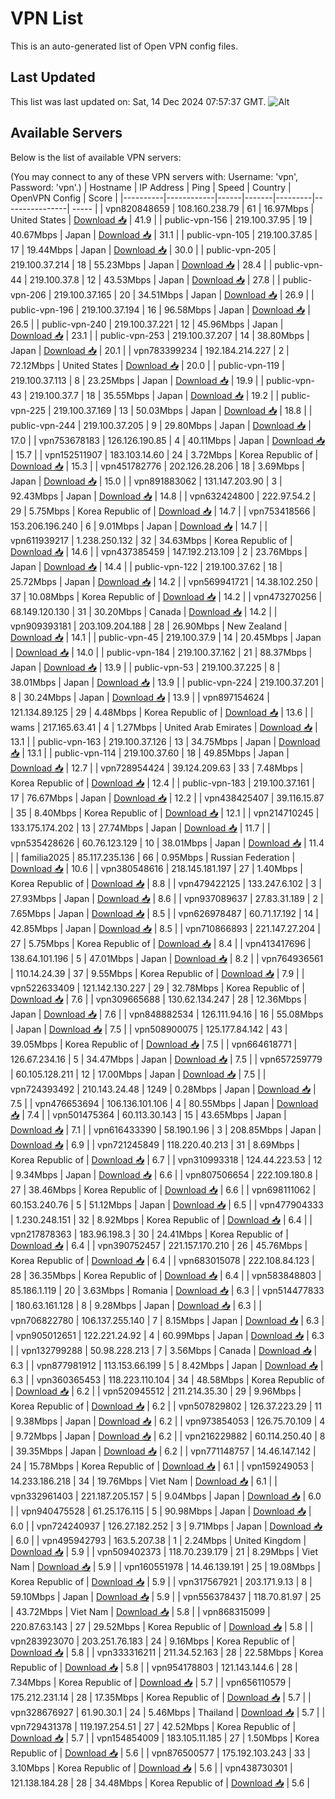 # VPN List

This is an auto-generated list of Open VPN config files.

## Last Updated

This list was last updated on: Sat, 14 Dec 2024 07:57:37 GMT.
![Alt](https://repobeats.axiom.co/api/embed/186b98318ef1479477931607c1ad7d823f12451f.svg "Repobeats analytics image")

## Available Servers

Below is the list of available VPN servers:

(You may connect to any of these VPN servers with: Username: 'vpn', Password: 'vpn'.)
| Hostname | IP Address | Ping | Speed | Country | OpenVPN Config | Score |
|----------|------------|------|-------|---------|----------------| ----- |
| vpn820848659 | 108.160.238.79 | 61 | 16.97Mbps | United States | [Download 📥](./configs/server_0_US.ovpn) | 41.9 |
| public-vpn-156 | 219.100.37.95 | 19 | 40.67Mbps | Japan | [Download 📥](./configs/server_1_JP.ovpn) | 31.1 |
| public-vpn-105 | 219.100.37.85 | 17 | 19.44Mbps | Japan | [Download 📥](./configs/server_2_JP.ovpn) | 30.0 |
| public-vpn-205 | 219.100.37.214 | 18 | 55.23Mbps | Japan | [Download 📥](./configs/server_3_JP.ovpn) | 28.4 |
| public-vpn-44 | 219.100.37.8 | 12 | 43.53Mbps | Japan | [Download 📥](./configs/server_4_JP.ovpn) | 27.8 |
| public-vpn-206 | 219.100.37.165 | 20 | 34.51Mbps | Japan | [Download 📥](./configs/server_5_JP.ovpn) | 26.9 |
| public-vpn-196 | 219.100.37.194 | 16 | 96.58Mbps | Japan | [Download 📥](./configs/server_6_JP.ovpn) | 26.5 |
| public-vpn-240 | 219.100.37.221 | 12 | 45.96Mbps | Japan | [Download 📥](./configs/server_7_JP.ovpn) | 23.1 |
| public-vpn-253 | 219.100.37.207 | 14 | 38.80Mbps | Japan | [Download 📥](./configs/server_8_JP.ovpn) | 20.1 |
| vpn783399234 | 192.184.214.227 | 2 | 72.12Mbps | United States | [Download 📥](./configs/server_9_US.ovpn) | 20.0 |
| public-vpn-119 | 219.100.37.113 | 8 | 23.25Mbps | Japan | [Download 📥](./configs/server_10_JP.ovpn) | 19.9 |
| public-vpn-43 | 219.100.37.7 | 18 | 35.55Mbps | Japan | [Download 📥](./configs/server_11_JP.ovpn) | 19.2 |
| public-vpn-225 | 219.100.37.169 | 13 | 50.03Mbps | Japan | [Download 📥](./configs/server_12_JP.ovpn) | 18.8 |
| public-vpn-244 | 219.100.37.205 | 9 | 29.80Mbps | Japan | [Download 📥](./configs/server_13_JP.ovpn) | 17.0 |
| vpn753678183 | 126.126.190.85 | 4 | 40.11Mbps | Japan | [Download 📥](./configs/server_14_JP.ovpn) | 15.7 |
| vpn152511907 | 183.103.14.60 | 24 | 3.72Mbps | Korea Republic of | [Download 📥](./configs/server_15_KR.ovpn) | 15.3 |
| vpn451782776 | 202.126.28.206 | 18 | 3.69Mbps | Japan | [Download 📥](./configs/server_16_JP.ovpn) | 15.0 |
| vpn891883062 | 131.147.203.90 | 3 | 92.43Mbps | Japan | [Download 📥](./configs/server_17_JP.ovpn) | 14.8 |
| vpn632424800 | 222.97.54.2 | 29 | 5.75Mbps | Korea Republic of | [Download 📥](./configs/server_18_KR.ovpn) | 14.7 |
| vpn753418566 | 153.206.196.240 | 6 | 9.01Mbps | Japan | [Download 📥](./configs/server_19_JP.ovpn) | 14.7 |
| vpn611939217 | 1.238.250.132 | 32 | 34.63Mbps | Korea Republic of | [Download 📥](./configs/server_20_KR.ovpn) | 14.6 |
| vpn437385459 | 147.192.213.109 | 2 | 23.76Mbps | Japan | [Download 📥](./configs/server_21_JP.ovpn) | 14.4 |
| public-vpn-122 | 219.100.37.62 | 18 | 25.72Mbps | Japan | [Download 📥](./configs/server_22_JP.ovpn) | 14.2 |
| vpn569941721 | 14.38.102.250 | 37 | 10.08Mbps | Korea Republic of | [Download 📥](./configs/server_23_KR.ovpn) | 14.2 |
| vpn473270256 | 68.149.120.130 | 31 | 30.20Mbps | Canada | [Download 📥](./configs/server_24_CA.ovpn) | 14.2 |
| vpn909393181 | 203.109.204.188 | 28 | 26.90Mbps | New Zealand | [Download 📥](./configs/server_25_NZ.ovpn) | 14.1 |
| public-vpn-45 | 219.100.37.9 | 14 | 20.45Mbps | Japan | [Download 📥](./configs/server_26_JP.ovpn) | 14.0 |
| public-vpn-184 | 219.100.37.162 | 21 | 88.37Mbps | Japan | [Download 📥](./configs/server_27_JP.ovpn) | 13.9 |
| public-vpn-53 | 219.100.37.225 | 8 | 38.01Mbps | Japan | [Download 📥](./configs/server_28_JP.ovpn) | 13.9 |
| public-vpn-224 | 219.100.37.201 | 8 | 30.24Mbps | Japan | [Download 📥](./configs/server_29_JP.ovpn) | 13.9 |
| vpn897154624 | 121.134.89.125 | 29 | 4.48Mbps | Korea Republic of | [Download 📥](./configs/server_30_KR.ovpn) | 13.6 |
| wams | 217.165.63.41 | 4 | 1.27Mbps | United Arab Emirates | [Download 📥](./configs/server_31_AE.ovpn) | 13.1 |
| public-vpn-163 | 219.100.37.126 | 13 | 34.75Mbps | Japan | [Download 📥](./configs/server_32_JP.ovpn) | 13.1 |
| public-vpn-114 | 219.100.37.60 | 18 | 49.85Mbps | Japan | [Download 📥](./configs/server_33_JP.ovpn) | 12.7 |
| vpn728954424 | 39.124.209.63 | 33 | 7.48Mbps | Korea Republic of | [Download 📥](./configs/server_34_KR.ovpn) | 12.4 |
| public-vpn-183 | 219.100.37.161 | 17 | 76.67Mbps | Japan | [Download 📥](./configs/server_35_JP.ovpn) | 12.2 |
| vpn438425407 | 39.116.15.87 | 35 | 8.40Mbps | Korea Republic of | [Download 📥](./configs/server_36_KR.ovpn) | 12.1 |
| vpn214710245 | 133.175.174.202 | 13 | 27.74Mbps | Japan | [Download 📥](./configs/server_37_JP.ovpn) | 11.7 |
| vpn535428626 | 60.76.123.129 | 10 | 38.01Mbps | Japan | [Download 📥](./configs/server_38_JP.ovpn) | 11.4 |
| familia2025 | 85.117.235.136 | 66 | 0.95Mbps | Russian Federation | [Download 📥](./configs/server_39_RU.ovpn) | 10.6 |
| vpn380548616 | 218.145.181.197 | 27 | 1.40Mbps | Korea Republic of | [Download 📥](./configs/server_40_KR.ovpn) | 8.8 |
| vpn479422125 | 133.247.6.102 | 3 | 27.93Mbps | Japan | [Download 📥](./configs/server_41_JP.ovpn) | 8.6 |
| vpn937089637 | 27.83.31.189 | 2 | 7.65Mbps | Japan | [Download 📥](./configs/server_42_JP.ovpn) | 8.5 |
| vpn626978487 | 60.71.17.192 | 14 | 42.85Mbps | Japan | [Download 📥](./configs/server_43_JP.ovpn) | 8.5 |
| vpn710866893 | 221.147.27.204 | 27 | 5.75Mbps | Korea Republic of | [Download 📥](./configs/server_44_KR.ovpn) | 8.4 |
| vpn413417696 | 138.64.101.196 | 5 | 47.01Mbps | Japan | [Download 📥](./configs/server_45_JP.ovpn) | 8.2 |
| vpn764936561 | 110.14.24.39 | 37 | 9.55Mbps | Korea Republic of | [Download 📥](./configs/server_46_KR.ovpn) | 7.9 |
| vpn522633409 | 121.142.130.227 | 29 | 32.78Mbps | Korea Republic of | [Download 📥](./configs/server_47_KR.ovpn) | 7.6 |
| vpn309665688 | 130.62.134.247 | 28 | 12.36Mbps | Japan | [Download 📥](./configs/server_48_JP.ovpn) | 7.6 |
| vpn848882534 | 126.111.94.16 | 16 | 55.08Mbps | Japan | [Download 📥](./configs/server_49_JP.ovpn) | 7.5 |
| vpn508900075 | 125.177.84.142 | 43 | 39.05Mbps | Korea Republic of | [Download 📥](./configs/server_50_KR.ovpn) | 7.5 |
| vpn664618771 | 126.67.234.16 | 5 | 34.47Mbps | Japan | [Download 📥](./configs/server_51_JP.ovpn) | 7.5 |
| vpn657259779 | 60.105.128.211 | 12 | 17.00Mbps | Japan | [Download 📥](./configs/server_52_JP.ovpn) | 7.5 |
| vpn724393492 | 210.143.24.48 | 1249 | 0.28Mbps | Japan | [Download 📥](./configs/server_53_JP.ovpn) | 7.5 |
| vpn476653694 | 106.136.101.106 | 4 | 80.55Mbps | Japan | [Download 📥](./configs/server_54_JP.ovpn) | 7.4 |
| vpn501475364 | 60.113.30.143 | 15 | 43.65Mbps | Japan | [Download 📥](./configs/server_55_JP.ovpn) | 7.1 |
| vpn616433390 | 58.190.1.96 | 3 | 208.85Mbps | Japan | [Download 📥](./configs/server_56_JP.ovpn) | 6.9 |
| vpn721245849 | 118.220.40.213 | 31 | 8.69Mbps | Korea Republic of | [Download 📥](./configs/server_57_KR.ovpn) | 6.7 |
| vpn310993318 | 124.44.223.53 | 12 | 9.34Mbps | Japan | [Download 📥](./configs/server_58_JP.ovpn) | 6.6 |
| vpn807506654 | 222.109.180.8 | 27 | 38.46Mbps | Korea Republic of | [Download 📥](./configs/server_59_KR.ovpn) | 6.6 |
| vpn698111062 | 60.153.240.76 | 5 | 51.12Mbps | Japan | [Download 📥](./configs/server_60_JP.ovpn) | 6.5 |
| vpn477904333 | 1.230.248.151 | 32 | 8.92Mbps | Korea Republic of | [Download 📥](./configs/server_61_KR.ovpn) | 6.4 |
| vpn217878363 | 183.96.198.3 | 30 | 24.41Mbps | Korea Republic of | [Download 📥](./configs/server_62_KR.ovpn) | 6.4 |
| vpn390752457 | 221.157.170.210 | 26 | 45.76Mbps | Korea Republic of | [Download 📥](./configs/server_63_KR.ovpn) | 6.4 |
| vpn683015078 | 222.108.84.123 | 28 | 36.35Mbps | Korea Republic of | [Download 📥](./configs/server_64_KR.ovpn) | 6.4 |
| vpn583848803 | 85.186.1.119 | 20 | 3.63Mbps | Romania | [Download 📥](./configs/server_65_RO.ovpn) | 6.3 |
| vpn514477833 | 180.63.161.128 | 8 | 9.28Mbps | Japan | [Download 📥](./configs/server_66_JP.ovpn) | 6.3 |
| vpn706822780 | 106.137.255.140 | 7 | 8.15Mbps | Japan | [Download 📥](./configs/server_67_JP.ovpn) | 6.3 |
| vpn905012651 | 122.221.24.92 | 4 | 60.99Mbps | Japan | [Download 📥](./configs/server_68_JP.ovpn) | 6.3 |
| vpn132799288 | 50.98.228.213 | 7 | 3.56Mbps | Canada | [Download 📥](./configs/server_69_CA.ovpn) | 6.3 |
| vpn877981912 | 113.153.66.199 | 5 | 8.42Mbps | Japan | [Download 📥](./configs/server_70_JP.ovpn) | 6.3 |
| vpn360365453 | 118.223.110.104 | 34 | 48.58Mbps | Korea Republic of | [Download 📥](./configs/server_71_KR.ovpn) | 6.2 |
| vpn520945512 | 211.214.35.30 | 29 | 9.96Mbps | Korea Republic of | [Download 📥](./configs/server_72_KR.ovpn) | 6.2 |
| vpn507829802 | 126.37.223.29 | 11 | 9.38Mbps | Japan | [Download 📥](./configs/server_73_JP.ovpn) | 6.2 |
| vpn973854053 | 126.75.70.109 | 4 | 9.72Mbps | Japan | [Download 📥](./configs/server_74_JP.ovpn) | 6.2 |
| vpn216229882 | 60.114.250.40 | 8 | 39.35Mbps | Japan | [Download 📥](./configs/server_75_JP.ovpn) | 6.2 |
| vpn771148757 | 14.46.147.142 | 24 | 15.78Mbps | Korea Republic of | [Download 📥](./configs/server_76_KR.ovpn) | 6.1 |
| vpn159249053 | 14.233.186.218 | 34 | 19.76Mbps | Viet Nam | [Download 📥](./configs/server_77_VN.ovpn) | 6.1 |
| vpn332961403 | 221.187.205.157 | 5 | 9.04Mbps | Japan | [Download 📥](./configs/server_78_JP.ovpn) | 6.0 |
| vpn940475528 | 61.25.176.115 | 5 | 90.98Mbps | Japan | [Download 📥](./configs/server_79_JP.ovpn) | 6.0 |
| vpn724240937 | 126.27.182.252 | 3 | 9.71Mbps | Japan | [Download 📥](./configs/server_80_JP.ovpn) | 6.0 |
| vpn495942793 | 163.5.207.38 | 1 | 2.24Mbps | United Kingdom | [Download 📥](./configs/server_81_GB.ovpn) | 5.9 |
| vpn509402373 | 118.70.239.179 | 21 | 8.29Mbps | Viet Nam | [Download 📥](./configs/server_82_VN.ovpn) | 5.9 |
| vpn160551978 | 14.46.139.191 | 25 | 19.08Mbps | Korea Republic of | [Download 📥](./configs/server_83_KR.ovpn) | 5.9 |
| vpn317567921 | 203.171.9.13 | 8 | 59.10Mbps | Japan | [Download 📥](./configs/server_84_JP.ovpn) | 5.9 |
| vpn556378437 | 118.70.81.97 | 25 | 43.72Mbps | Viet Nam | [Download 📥](./configs/server_85_VN.ovpn) | 5.8 |
| vpn868315099 | 220.87.63.143 | 27 | 29.52Mbps | Korea Republic of | [Download 📥](./configs/server_86_KR.ovpn) | 5.8 |
| vpn283923070 | 203.251.76.183 | 24 | 9.16Mbps | Korea Republic of | [Download 📥](./configs/server_87_KR.ovpn) | 5.8 |
| vpn333316211 | 211.34.52.163 | 28 | 22.58Mbps | Korea Republic of | [Download 📥](./configs/server_88_KR.ovpn) | 5.8 |
| vpn954178803 | 121.143.144.6 | 28 | 7.34Mbps | Korea Republic of | [Download 📥](./configs/server_89_KR.ovpn) | 5.7 |
| vpn656110579 | 175.212.231.14 | 28 | 17.35Mbps | Korea Republic of | [Download 📥](./configs/server_90_KR.ovpn) | 5.7 |
| vpn328676927 | 61.90.30.1 | 24 | 5.46Mbps | Thailand | [Download 📥](./configs/server_91_TH.ovpn) | 5.7 |
| vpn729431378 | 119.197.254.51 | 27 | 42.52Mbps | Korea Republic of | [Download 📥](./configs/server_92_KR.ovpn) | 5.7 |
| vpn154854009 | 183.105.11.185 | 27 | 1.50Mbps | Korea Republic of | [Download 📥](./configs/server_93_KR.ovpn) | 5.6 |
| vpn876500577 | 175.192.103.243 | 33 | 3.10Mbps | Korea Republic of | [Download 📥](./configs/server_94_KR.ovpn) | 5.6 |
| vpn438730301 | 121.138.184.28 | 28 | 34.48Mbps | Korea Republic of | [Download 📥](./configs/server_95_KR.ovpn) | 5.6 |
